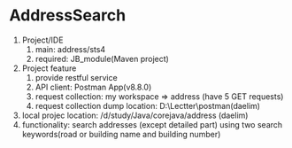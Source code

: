 # AddressSearch
1. Project/IDE
    1. main: address/sts4
    2. required: JB_module(Maven project)
2. Project feature
    1. provide restful service
    2. API client: Postman App(v8.8.0)
    3. request collection: my workspace => address (have 5 GET requests)
    4. request collection dump location: D:\Lectter\postman(daelim)
4. local projec location: /d/study/Java/corejava/address (daelim)
5. functionality: search addresses (except detailed part) using two search keywords(road or building name and building number)
